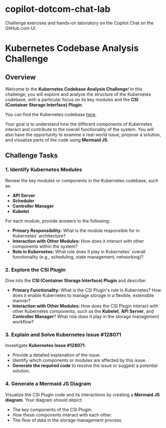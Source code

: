 # copilot-dotcom-chat-lab
Challenge exercises and hands-on laboratory on the Copilot Chat on the GitHub.com UI.

# Kubernetes Codebase Analysis Challenge

## Overview

Welcome to the **Kubernetes Codebase Analysis Challenge**! In this challenge, you will explore and analyze the structure of the Kubernetes codebase, with a particular focus on its key modules and the **CSI (Container Storage Interface) Plugin**.

You can find the Kubernetes codebase [here](https://github.com/kubernetes/kubernetes).

Your goal is to understand how the different components of Kubernetes interact and contribute to the overall functionality of the system. You will also have the opportunity to examine a real-world issue, propose a solution, and visualize parts of the code using **Mermaid JS**.

## Challenge Tasks

### 1. Identify Kubernetes Modules
Review the key modules or components in the Kubernetes codebase, such as:
- **API Server**
- **Scheduler**
- **Controller Manager**
- **Kubelet**

For each module, provide answers to the following:
- **Primary Responsibility:** What is the module responsible for in Kubernetes' architecture?
- **Interaction with Other Modules:** How does it interact with other components within the system?
- **Role in Kubernetes:** What role does it play in Kubernetes' overall functionality (e.g., scheduling, state management, networking)?

### 2. Explore the CSI Plugin
Dive into the **CSI (Container Storage Interface) Plugin** and describe:
- **Primary Functionality:** What is the CSI Plugin's role in Kubernetes? How does it enable Kubernetes to manage storage in a flexible, extensible manner?
- **Interaction with Other Modules:** How does the CSI Plugin interact with other Kubernetes components, such as the **Kubelet**, **API Server**, and **Controller Manager**? What role does it play in the storage management workflow?

### 3. Explain and Solve Kubernetes Issue #128071
Investigate **Kubernetes Issue #128071**:
- Provide a detailed explanation of the issue.
- Identify which components or modules are affected by this issue.
- **Generate the required code** to resolve the issue or suggest a potential solution.

### 4. Generate a Mermaid JS Diagram
Visualize the CSI Plugin code and its interactions by creating a **Mermaid JS diagram**. Your diagram should depict:
- The key components of the CSI Plugin.
- How these components interact with each other.
- The flow of data in the storage management process.
